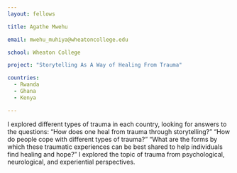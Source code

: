 ```yaml
---
layout: fellows

title: Agathe Mwehu

email: mwehu_muhiya@wheatoncollege.edu

school: Wheaton College

project: "Storytelling As A Way of Healing From Trauma"

countries:
  - Rwanda
  - Ghana
  - Kenya

---
```


I explored different types of trauma in each country, looking for answers to the questions: “How does one heal from trauma through storytelling?” “How do people cope with different types of trauma?” “What are the forms by which these traumatic experiences can be best shared to help individuals find healing and hope?” I explored the topic of trauma from psychological, neurological, and experiential perspectives.
